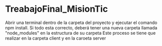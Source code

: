 # TreabajoFinal_MisionTic

Abrir una terminal dentro de la carpeta del proyecto y ejecutar el comando npm install.
Si todo esta correcto, deberá tener una nueva carpeta llamada "node_modules" en la estructura de su carpeta
Este proceso se tiene que realizar en la carpeta client y en la caroeta server
